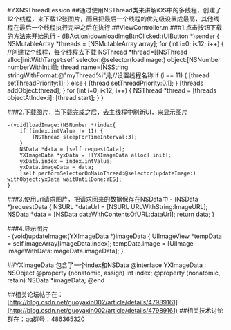 #YXNSThreadLession
##通过使用NSThread类来讲解iOS中的多线程，创建了12个线程，来下载12张图片，而且把最后一个线程的优先级设置成最高，其他线程在最后一个线程执行完毕之后在执行
##ViewController.m 
###1.点击按钮下载的方法来开始执行
    - (IBAction)downloadImgBtnClicked:(UIButton *)sender {
    	NSMutableArray *threads = [NSMutableArray array];
    	for (int i=0; i<12; i++) {
        	//创建12个线程，每个线程去下载
        	NSThread *thread=[[NSThread alloc]initWithTarget:self selector:@selector(loadImage:) object:[NSNumber numberWithInt:i]];
        	thread.name=[NSString stringWithFormat:@"myThread%i",i];//设置线程名称
        	if (i == 11) {
            	[thread setThreadPriority:1];
        	}
        	else {
            	[thread setThreadPriority:0.1];
        	}
        	[threads addObject:thread];
    	}
    	for (int i=0; i<12; i++) {
        	NSThread *thread = [threads objectAtIndex:i];
        	[thread start];
    	}
    }

###2.下载图片，当下载完成之后，去主线程中刷新UI，来显示图片
    
    -(void)loadImage:(NSNumber *)index{
    	if (index.intValue != 11) {
        	[NSThread sleepForTimeInterval:3];
    	}
    	NSData *data = [self requestData];
    	YXImageData *yxData = [[YXImageData alloc] init];
    	yxData.index = index.intValue;
    	yxData.imageData = data;
    	[self performSelectorOnMainThread:@selector(updateImage:) withObject:yxData waitUntilDone:YES];
    }
   
###3.使用url请求图片，把请求回来的数据保存在NSData中
    - (NSData *)requestData
	{
    	NSURL *dataUrl = [NSURL URLWithString:ImageURL];
    	NSData *data = [NSData dataWithContentsOfURL:dataUrl];
    	return data;
	}
	
###4.显示图片    
    - (void)updateImage:(YXImageData *)imageData
	{
    	UIImageView *tempData = self.imageArray[imageData.index];
    	tempData.image = [UIImage imageWithData:imageData.imageData];
	}    


##YXImageData 包含了一个index和NSData
    @interface YXImageData : NSObject
    @property (nonatomic, assign) int index;
    @property (nonatomic, retain) NSData *imageData;
    @end


##相关论坛帖子在：[http://blog.csdn.net/guoyaxin002/article/details/47989161](http://blog.csdn.net/guoyaxin002/article/details/47989161)
##相关技术讨论群在：qq群号：486365320



















